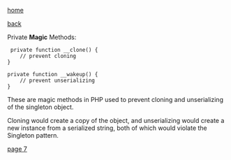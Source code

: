 [home](./page01.md)

[back](./page05.md)

 Private **Magic** Methods:
 
```
 private function __clone() {
    // prevent cloning
}

private function __wakeup() {
    // prevent unserializing
}
```

These are magic methods in PHP used to prevent cloning and unserializing of the singleton object. 

Cloning would create a copy of the object, and unserializing would create a new instance from a serialized string, both of which would violate the Singleton pattern.



[page 7](./page07.md)
